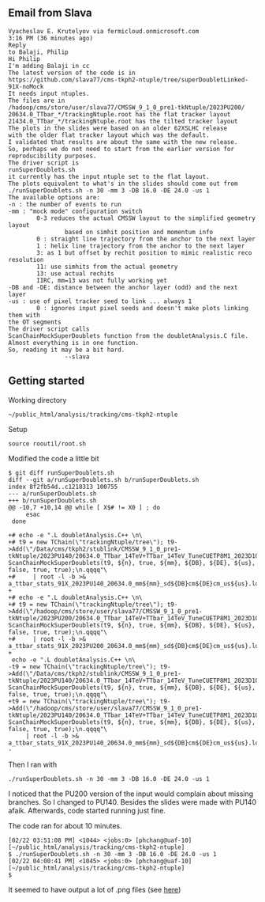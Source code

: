 
## Email from Slava

    Vyacheslav E. Krutelyov via fermicloud.onmicrosoft.com 
    3:16 PM (36 minutes ago)
    Reply
    to Balaji, Philip
    Hi Philip
    I'm adding Balaji in cc
    The latest version of the code is in
    https://github.com/slava77/cms-tkph2-ntuple/tree/superDoubletLinked-91X-noMock
    It needs input ntuples.
    The files are in
    /hadoop/cms/store/user/slava77/CMSSW_9_1_0_pre1-tkNtuple/2023PU200/
    20634.0_TTbar_*/trackingNtuple.root has the flat tracker layout
    21434.0_TTbar_*/trackingNtuple.root has the tilted tracker layout
    The plots in the slides were based on an older 62XSLHC release
    with the older flat tracker layout which was the default.
    I validated that results are about the same with the new release.
    So, perhaps we do not need to start from the earlier version for
    reproducibility purposes.
    The driver script is
    runSuperDoublets.sh
    it currently has the input ntuple set to the flat layout.
    The plots equivalent to what's in the slides should come out from
    ./runSuperDoublets.sh -n 30 -mm 3 -DB 16.0 -DE 24.0 -us 1
    The available options are:
    -n : the number of events to run
    -mm : "mock mode" configuration switch
            0-3 reduces the actual CMSSW layout to the simplified geometry layout
                    based on simhit position and momentum info
            0 : straight line trajectory from the anchor to the next layer
            1 : helix line trajectory from the anchor to the next layer
            3: as 1 but offset by rechit position to mimic realistic reco resolution
            11: use simhits from the actual geometry
            13: use actual rechits
            IIRC, mm=13 was not fully working yet
    -DB and -DE: distance between the anchor layer (odd) and the next layer
    -us : use of pixel tracker seed to link ... always 1
            0 : ignores input pixel seeds and doesn't make plots linking them with
    the OT segments
    The driver script calls
    ScanChainMockSuperDoublets function from the doubletAnalysis.C file.
    Almost everything is in one function.
    So, reading it may be a bit hard.
                    --slava

## Getting started

Working directory

    ~/public_html/analysis/tracking/cms-tkph2-ntuple

Setup

    source rooutil/root.sh

Modified the code a little bit

    $ git diff runSuperDoublets.sh
    diff --git a/runSuperDoublets.sh b/runSuperDoublets.sh
    index 8f2fb54d..c1218313 100755
    --- a/runSuperDoublets.sh
    +++ b/runSuperDoublets.sh
    @@ -10,7 +10,14 @@ while [ X$# != X0 ] ; do
         esac
     done
    
    +# echo -e ".L doubletAnalysis.C++ \n\
    +# t9 = new TChain(\"trackingNtuple/tree\"); t9->Add(\"/Data/cms/tkph2/stublink/CMSSW_9_1_0_pre1-tkNtuple/2023PU140/20634.0_TTbar_14TeV+TTbar_14TeV_TuneCUETP8M1_2023D10PU_GenSimHLBeamSpotFull14+DigiFullTriggerPU_2023D10PU+RecoFullGlobalPU_2023D10PU+HARVESTFullGlobalPU_2023D10PU/trackingNtuple.root\"); ScanChainMockSuperDoublets(t9, ${n}, true, ${mm}, ${DB}, ${DE}, ${us}, false, true, true);\n.qqqq"\
    +#     | root -l -b >& a_ttbar_stats_91X_2023PU140_20634.0_mm${mm}_sd${DB}cm${DE}cm_us${us}.log
    +
    +# echo -e ".L doubletAnalysis.C++ \n\
    +# t9 = new TChain(\"trackingNtuple/tree\"); t9->Add(\"/hadoop/cms/store/user/slava77/CMSSW_9_1_0_pre1-tkNtuple/2023PU200/20634.0_TTbar_14TeV+TTbar_14TeV_TuneCUETP8M1_2023D10PU_GenSimHLBeamSpotFull14+DigiFullTriggerPU_2023D10PU+RecoFullGlobalPU_2023D10PU+HARVESTFullGlobalPU_2023D10PU/trackingNtuple.root\"); ScanChainMockSuperDoublets(t9, ${n}, true, ${mm}, ${DB}, ${DE}, ${us}, false, true, true);\n.qqqq"\
    +#     | root -l -b >& a_ttbar_stats_91X_2023PU200_20634.0_mm${mm}_sd${DB}cm${DE}cm_us${us}.log
    +
     echo -e ".L doubletAnalysis.C++ \n\
    -t9 = new TChain(\"trackingNtuple/tree\"); t9->Add(\"/Data/cms/tkph2/stublink/CMSSW_9_1_0_pre1-tkNtuple/2023PU140/20634.0_TTbar_14TeV+TTbar_14TeV_TuneCUETP8M1_2023D10PU_GenSimHLBeamSpotFull14+DigiFullTriggerPU_2023D10PU+RecoFullGlobalPU_2023D10PU+HARVESTFullGlobalPU_2023D10PU/trackingNtuple.root\"); ScanChainMockSuperDoublets(t9, ${n}, true, ${mm}, ${DB}, ${DE}, ${us}, false, true, true);\n.qqqq"\
    +t9 = new TChain(\"trackingNtuple/tree\"); t9->Add(\"/hadoop/cms/store/user/slava77/CMSSW_9_1_0_pre1-tkNtuple/2023PU140/20634.0_TTbar_14TeV+TTbar_14TeV_TuneCUETP8M1_2023D10PU_GenSimHLBeamSpotFull14+DigiFullTriggerPU_2023D10PU+RecoFullGlobalPU_2023D10PU+HARVESTFullGlobalPU_2023D10PU/trackingNtuple.root\"); ScanChainMockSuperDoublets(t9, ${n}, true, ${mm}, ${DB}, ${DE}, ${us}, false, true, true);\n.qqqq"\
         | root -l -b >& a_ttbar_stats_91X_2023PU140_20634.0_mm${mm}_sd${DB}cm${DE}cm_us${us}.log
    -

Then I ran with

    ./runSuperDoublets.sh -n 30 -mm 3 -DB 16.0 -DE 24.0 -us 1

I noticed that the PU200 version of the input would complain about missing branches. So I changed to PU140. Besides the slides were made with PU140 afaik.
Afterwards, code started running just fine.

The code ran for about 10 minutes.

    [02/22 03:51:08 PM] <1044> <jobs:0> [phchang@uaf-10] [~/public_html/analysis/tracking/cms-tkph2-ntuple]
    $ ./runSuperDoublets.sh -n 30 -mm 3 -DB 16.0 -DE 24.0 -us 1
    [02/22 04:00:41 PM] <1045> <jobs:0> [phchang@uaf-10] [~/public_html/analysis/tracking/cms-tkph2-ntuple]
    $

It seemed to have output a lot of .png files (see [here](20190222_firstrun))
